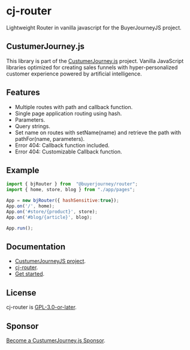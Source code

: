 # cj-router
Lightweight Router in vanilla javascript for the BuyerJourneyJS project.
## CustumerJourney.js
This library is part of the [CustumerJourney.js](https://customerjourney.ninja/) project. Vanilla JavaScript libraries optimized for creating sales funnels with hyper-personalized customer experience powered by artificial intelligence.
## Features
- Multiple routes with path and callback function.
- Single page application routing using hash.
- Parameters.
- Query strings.
- Set name on routes with setName(name) and retrieve the path with pathFor(name, parameters).
- Error 404: Callback function included.
- Error 404: Customizable Callback function.

## Example

```javascript
import { bjRouter } from  "@buyerjourney/router";
import { home, store, blog } from "./app/pages";

App = new bjRouter({ hashSensitive:true});
App.on('/', home);
App.on('#store/{product}', store);
App.on('#blog/{article}', blog);

App.run();
```

## Documentation 
- [CustumerJourneyJS project](https://customerjourney.ninja/).
- [cj-router](https://customerjourney.ninja/documentation/router/).
- [Get started](https://customerjourney.ninja/getting-started/).

## License
cj-router is [GPL-3.0-or-later](./LICENSE).
## Sponsor
[Become a CustumerJourney.js Sponsor](https://customerjourney.ninja/sponsor/).